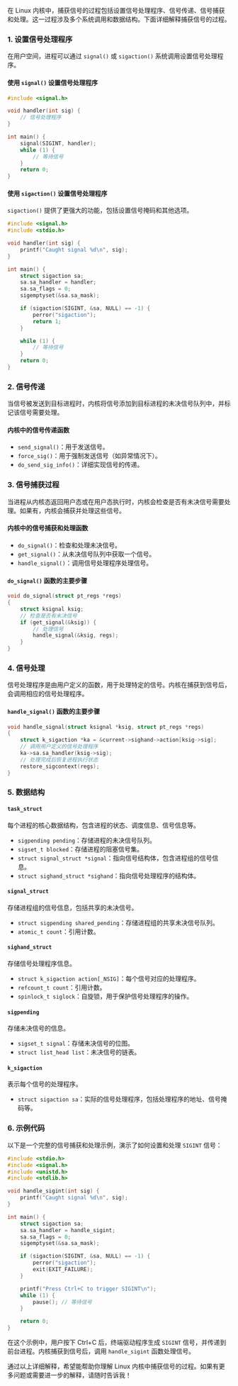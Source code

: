 在 Linux 内核中，捕获信号的过程包括设置信号处理程序、信号传递、信号捕获和处理。这一过程涉及多个系统调用和数据结构。下面详细解释捕获信号的过程。

### 1. 设置信号处理程序

在用户空间，进程可以通过 `signal()` 或 `sigaction()` 系统调用设置信号处理程序。

#### 使用 `signal()` 设置信号处理程序

```c
#include <signal.h>

void handler(int sig) {
    // 信号处理程序
}

int main() {
    signal(SIGINT, handler);
    while (1) {
        // 等待信号
    }
    return 0;
}
```

#### 使用 `sigaction()` 设置信号处理程序

`sigaction()` 提供了更强大的功能，包括设置信号掩码和其他选项。

```c
#include <signal.h>
#include <stdio.h>

void handler(int sig) {
    printf("Caught signal %d\n", sig);
}

int main() {
    struct sigaction sa;
    sa.sa_handler = handler;
    sa.sa_flags = 0;
    sigemptyset(&sa.sa_mask);

    if (sigaction(SIGINT, &sa, NULL) == -1) {
        perror("sigaction");
        return 1;
    }

    while (1) {
        // 等待信号
    }
    return 0;
}
```

### 2. 信号传递

当信号被发送到目标进程时，内核将信号添加到目标进程的未决信号队列中，并标记该信号需要处理。

#### 内核中的信号传递函数

- `send_signal()`：用于发送信号。
- `force_sig()`：用于强制发送信号（如异常情况下）。
- `do_send_sig_info()`：详细实现信号的传递。

### 3. 信号捕获过程

当进程从内核态返回用户态或在用户态执行时，内核会检查是否有未决信号需要处理。如果有，内核会捕获并处理这些信号。

#### 内核中的信号捕获和处理函数

- `do_signal()`：检查和处理未决信号。
- `get_signal()`：从未决信号队列中获取一个信号。
- `handle_signal()`：调用信号处理程序处理信号。

#### `do_signal()` 函数的主要步骤

```c
void do_signal(struct pt_regs *regs)
{
    struct ksignal ksig;
    // 检查是否有未决信号
    if (get_signal(&ksig)) {
        // 处理信号
        handle_signal(&ksig, regs);
    }
}
```

### 4. 信号处理

信号处理程序是由用户定义的函数，用于处理特定的信号。内核在捕获到信号后，会调用相应的信号处理程序。

#### `handle_signal()` 函数的主要步骤

```c
void handle_signal(struct ksignal *ksig, struct pt_regs *regs)
{
    struct k_sigaction *ka = &current->sighand->action[ksig->sig];
    // 调用用户定义的信号处理程序
    ka->sa.sa_handler(ksig->sig);
    // 处理完成后恢复进程执行状态
    restore_sigcontext(regs);
}
```

### 5. 数据结构

#### `task_struct`

每个进程的核心数据结构，包含进程的状态、调度信息、信号信息等。
- `sigpending pending`：存储进程的未决信号队列。
- `sigset_t blocked`：存储进程的阻塞信号集。
- `struct signal_struct *signal`：指向信号结构体，包含进程组的信号信息。
- `struct sighand_struct *sighand`：指向信号处理程序的结构体。

#### `signal_struct`

存储进程组的信号信息，包括共享的未决信号。
- `struct sigpending shared_pending`：存储进程组的共享未决信号队列。
- `atomic_t count`：引用计数。

#### `sighand_struct`

存储信号处理程序信息。
- `struct k_sigaction action[_NSIG]`：每个信号对应的处理程序。
- `refcount_t count`：引用计数。
- `spinlock_t siglock`：自旋锁，用于保护信号处理程序的操作。

#### `sigpending`

存储未决信号的信息。
- `sigset_t signal`：存储未决信号的位图。
- `struct list_head list`：未决信号的链表。

#### `k_sigaction`

表示每个信号的处理程序。
- `struct sigaction sa`：实际的信号处理程序，包括处理程序的地址、信号掩码等。

### 6. 示例代码

以下是一个完整的信号捕获和处理示例，演示了如何设置和处理 `SIGINT` 信号：

```c
#include <stdio.h>
#include <signal.h>
#include <unistd.h>
#include <stdlib.h>

void handle_sigint(int sig) {
    printf("Caught signal %d\n", sig);
}

int main() {
    struct sigaction sa;
    sa.sa_handler = handle_sigint;
    sa.sa_flags = 0;
    sigemptyset(&sa.sa_mask);

    if (sigaction(SIGINT, &sa, NULL) == -1) {
        perror("sigaction");
        exit(EXIT_FAILURE);
    }

    printf("Press Ctrl+C to trigger SIGINT\n");
    while (1) {
        pause(); // 等待信号
    }

    return 0;
}
```

在这个示例中，用户按下 Ctrl+C 后，终端驱动程序生成 `SIGINT` 信号，并传递到前台进程。内核捕获到信号后，调用 `handle_sigint` 函数处理信号。

通过以上详细解释，希望能帮助你理解 Linux 内核中捕获信号的过程。如果有更多问题或需要进一步的解释，请随时告诉我！